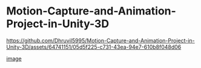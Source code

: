 # Motion-Capture-and-Animation-Project-in-Unity-3D


https://github.com/Dhruvil5995/Motion-Capture-and-Animation-Project-in-Unity-3D/assets/64741151/05d5f225-c731-43ea-94e7-610b8f048d06



[image](https://github.com/Dhruvil5995/Motion-Capture-and-Animation-Project-in-Unity-3D/assets/64741151/13ee82f9-8b0c-4f22-b148-9c13830e21a1)


